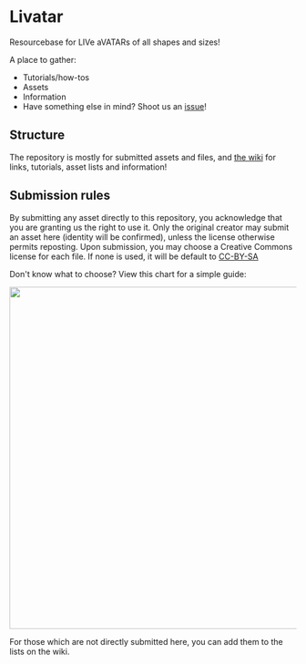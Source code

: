 # Livatar
Resourcebase for LIVe aVATARs of all shapes and sizes!

A place to gather:

* Tutorials/how-tos
* Assets
* Information
* Have something else in mind? Shoot us an [issue](https://github.com/Lithmariel/Livatar/issues)!

## Structure
The repository is mostly for submitted assets and files, and [the wiki](https://github.com/Lithmariel/Livatar/wiki) for links, tutorials, asset lists and information!

## Submission rules
By submitting any asset directly to this repository, you acknowledge that you are granting us the right to use it. Only the original creator may submit an asset here (identity will be confirmed), unless the license otherwise permits reposting. 
Upon submission, you may choose a Creative Commons license for each file. If none is used, it will be default to [CC-BY-SA](https://creativecommons.org/licenses/by-sa/2.0/)

Don't know what to choose? View this chart for a simple guide:

<img src="https://www.wur.nl/upload_mm/e/f/c/0527e0fb-5053-4045-8ee0-95d91f127f76_Creative%20commons%20licences.jpg" width="600">

For those which are not directly submitted here, you can add them to the lists on the wiki.
